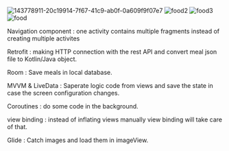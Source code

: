 
![143778911-20c19914-7f67-41c9-ab0f-0a609f9f07e7](https://github.com/TANVIR0222/Food-App/assets/142686547/f145abfe-671d-4f91-bd3a-9d682d28fc14)
![food2](https://github.com/TANVIR0222/Food-App/assets/142686547/6cb3c8be-85c5-4a2f-912b-3b1a4d14c349)
![food3](https://github.com/TANVIR0222/Food-App/assets/142686547/106392d0-a543-4069-9a20-87bb69f1a988)
![food](https://github.com/TANVIR0222/Food-App/assets/142686547/00dd2bd8-2f93-4ef6-a0ca-b3e185bcaded)



Navigation component : one activity contains multiple fragments instead of creating multiple activites


Retrofit : making HTTP connection with the rest API and convert meal json file to Kotlin/Java object.

Room : Save meals in local database.

MVVM & LiveData : Saperate logic code from views and save the state in case the screen configuration changes.

Coroutines : do some code in the background.

view binding : instead of inflating views manually view binding will take care of that.

Glide : Catch images and load them in imageView.


